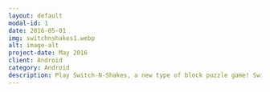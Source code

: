 ```yaml
---
layout: default
modal-id: 1
date: 2016-05-01
img: switchnshakes1.webp
alt: image-alt
project-date: May 2016
client: Android
category: Android
description: Play Switch-N-Shakes, a new type of block puzzle game! Switch the blocks to clear the board, and when the juicer is full shake to shuffle!
---
```

